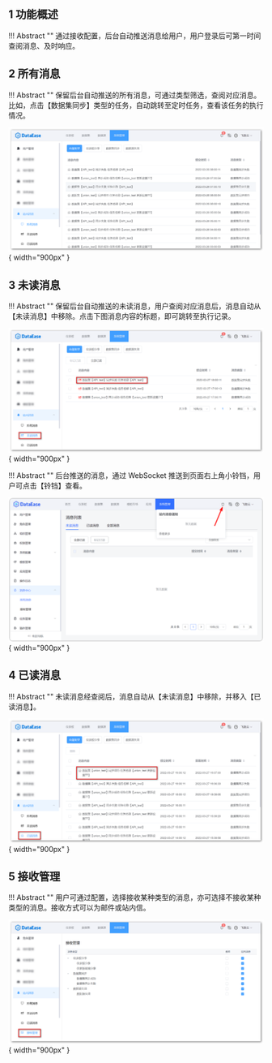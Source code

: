 ## 1 功能概述

!!! Abstract ""
	通过接收配置，后台自动推送消息给用户，用户登录后可第一时间查阅消息、及时响应。

## 2 所有消息

!!! Abstract ""
	保留后台自动推送的所有消息，可通过类型筛选，查阅对应消息。比如，点击【数据集同步】类型的任务，自动跳转至定时任务，查看该任务的执行情况。
	
![所有消息](../../img/system_management/所有消息.png){ width="900px" }

## 3 未读消息

!!! Abstract ""
	保留后台自动推送的未读消息，用户查阅对应消息后，消息自动从【未读消息】中移除。点击下图消息内容的标题，即可跳转至执行记录。

![未读消息](../../img/system_management/未读消息.png){ width="900px" }

!!! Abstract ""
	后台推送的消息，通过 WebSocket 推送到页面右上角小铃铛，用户可点击【铃铛】查看。

![未读消息通知](../../img/system_management/未读消息通知.png){ width="900px" }

## 4 已读消息

!!! Abstract ""
	未读消息经查阅后，消息自动从【未读消息】中移除，并移入【已读消息】。

![已读消息](../../img/system_management/已读消息.png){ width="900px" }

## 5 接收管理

!!! Abstract ""
	用户可通过配置，选择接收某种类型的消息，亦可选择不接收某种类型的消息。接收方式可以为邮件或站内信。

![接收管理](../../img/system_management/接收管理.png){ width="900px" }